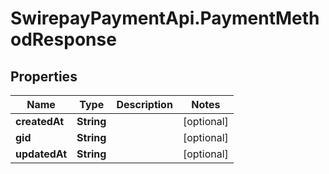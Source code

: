 # SwirepayPaymentApi.PaymentMethodResponse

## Properties
Name | Type | Description | Notes
------------ | ------------- | ------------- | -------------
**createdAt** | **String** |  | [optional] 
**gid** | **String** |  | [optional] 
**updatedAt** | **String** |  | [optional] 
